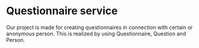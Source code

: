 # Questionnaire service
Our project is made for creating questionnaires in connection with certain or anonymous person. This is realized by using Questionnaire, Question and Person.

#
